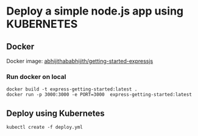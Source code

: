 # Deploy a simple node.js app using KUBERNETES

## Docker


Docker image: [abhijithababhijith/getting-started-expressjs](https://hub.docker.com/r/abhijithababhijith/getting-started-expressjs)

### Run docker on local

```
docker build -t express-getting-started:latest .
docker run -p 3000:3000 -e PORT=3000  express-getting-started:latest
```


## Deploy using Kubernetes

```
kubectl create -f deploy.yml
```
